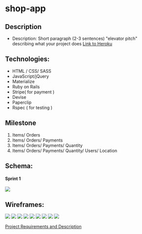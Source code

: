 # shop-app

## Description
* Description: Short paragraph (2-3 sentences) "elevator pitch" describing what your project does
 [Link to Heroku](https://stork-store.herokuapp.com/)
## Technologies:

- HTML / CSS/ SASS
- JavaScript/jQuery
- Materialize
- Ruby on Rails 
- Stripe( for payment )
- Devise
- Paperclip
- Rspec ( for testing )

## Milestone
 1. Items/ Orders
 2. Items/ Orders/ Payments
 3. Items/ Orders/ Payments/ Quantity
 4. Items/ Orders/ Payments/ Quantity/ Users/ Location
 
 
## Schema:
#### Sprint 1
![](https://dl.dropboxusercontent.com/s/flnrhwhdt9rcxzm/final.jpg?dl=0)




## Wireframes:

![](https://dl.dropboxusercontent.com/s/rg29eh3d8k0b7qz/wire1.jpg?dl=0)
![](https://dl.dropboxusercontent.com/s/zhdyljbetf1s4ub/landing.jpg?dl=0)
![](https://dl.dropboxusercontent.com/s/tfjjtnce48wrq55/item.jpg?dl=0)
![](https://dl.dropboxusercontent.com/s/r6fu7zsuebs4ev0/cart.jpg?dl=0)
![](https://dl.dropboxusercontent.com/s/csavv4zetnle1l3/signup.jpg?dl=0)
![](https://dl.dropboxusercontent.com/s/v67nsze6qoju44m/user.jpg?dl=0)
![](https://dl.dropboxusercontent.com/s/nlqlzed32lq0k1r/checkout1.jpg?dl=0)
![](https://dl.dropboxusercontent.com/s/nur3mwjau9bx0bc/checkout2.jpg?dl=0)
![](https://dl.dropboxusercontent.com/s/ijugblorecnrtbi/checkout3.jpg?dl=0)




[Project Requirements and Description](https://github.com/sf-wdi-gaia/project-03#project-planning-deliverables)
